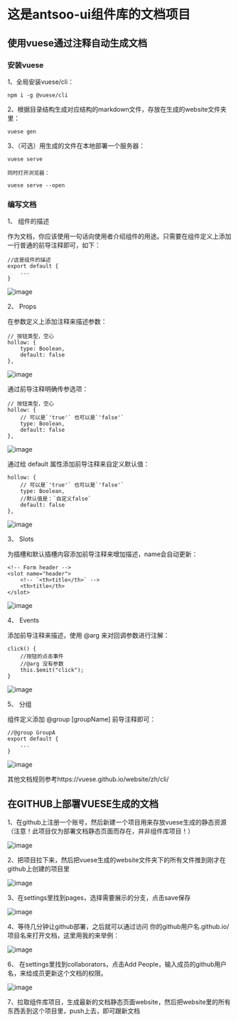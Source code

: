 # 这是antsoo-ui组件库的文档项目
## 使用vuese通过注释自动生成文档
### 安装vuese
1、全局安装vuese/cli：

	npm i -g @vuese/cli
	
2、根据目录结构生成对应结构的markdown文件，存放在生成的website文件夹里：

	vuese gen
	
3、（可选）用生成的文件在本地部署一个服务器：

	vuese serve 
	
	同时打开浏览器：
	
	vuese serve --open
### 编写文档
1、	组件的描述

作为文档，你应该使用一句话向使用者介绍组件的用途。只需要在组件定义上添加一行普通的前导注释即可，如下：

    //这是组件的描述
    export default {
        ...
    }

![image](readmeImg\1.png)
    
2、	Props

在参数定义上添加注释来描述参数：

    // 按钮类型，空心
    hollow: {
        type: Boolean,
        default: false
    },
![image](readmeImg\2.png) 

通过前导注释明确传参选项：

    // 按钮类型，空心
    hollow: {
        // 可以是`'true'` 也可以是`'false'`
        type: Boolean,
        default: false
    },
    
![image](readmeImg\3.png) 
    
通过给 default 属性添加前导注释来自定义默认值：

    hollow: {
        // 可以是`'true'` 也可以是`'false'`
        type: Boolean,
        //默认值是：`自定义false`
        default: false
    },

![image](readmeImg\4.png) 

3、	Slots

为插槽和默认插槽内容添加前导注释来增加描述，name会自动更新：
	 
    <!-- Form header -->
    <slot name="header">
        <!-- `<th>title</th>` -->
        <th>title</th>
    </slot>

![image](readmeImg\5.png) 
   
4、	Events

添加前导注释来描述，使用 @arg 来对回调参数进行注解：

    click() {
        //按钮的点击事件
        //@arg 没有参数
        this.$emit("click");
    }

![image](readmeImg\6.png) 

5、	分组

组件定义添加 @group [groupName] 前导注释即可：

    //@group GroupA
    export default {
        ...
    }


![image](readmeImg\7.png) 


其他文档规则参考https://vuese.github.io/website/zh/cli/

## 在GITHUB上部署VUESE生成的文档
1、在github上注册一个账号，然后新建一个项目用来存放vuese生成的静态资源（注意！此项目仅为部署文档静态页面而存在，并非组件库项目！）
 
![image](readmeImg\g1.png) 


2、把项目拉下来，然后把vuese生成的website文件夹下的所有文件推到刚才在github上创建的项目里
  
![image](readmeImg\g2.png) 


3、在settings里找到pages，选择需要展示的分支，点击save保存
  
![image](readmeImg\g3.png) 


4、等待几分钟让github部署，之后就可以通过访问 你的github用户名.github.io/项目名来打开文档，这里用我的来举例：
  
![image](readmeImg\g4.png) 


6、	在settings里找到collaborators，点击Add People，输入成员的github用户名，来给成员更新这个文档的权限。
  
![image](readmeImg\g5.png) 


7、拉取组件库项目，生成最新的文档静态页面website，然后把website里的所有东西丢到这个项目里，push上去，即可跟新文档

   

